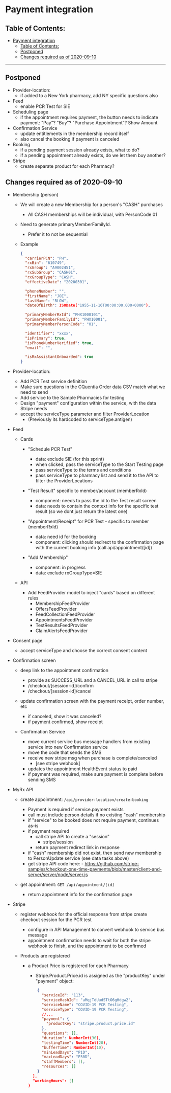 # Payment integration

## Table of Contents:

- [Payment integration](#payment-integration)
  - [Table of Contents:](#table-of-contents)
  - [Postponed](#postponed)
  - [Changes required as of 2020-09-10](#changes-required-as-of-2020-09-10)

---

## Postponed

- Provider-location:
  - if added to a New York pharmacy, add NY specific questions also
- Feed
  - enable PCR Test for SIE
- Scheduling page
  - if the appointment requires payment, the button needs to indicate payment:
    "Pay"? "Buy"? "Purchase Appointment"? Show Amount
- Confirmation Service
  - update entitlements in the membership record itself
  - also cancel the booking if payment is canceled
- Booking
  - if a pending payment session already exists, what to do?
  - if a pending appointment already exists, do we let them buy another?
- Stripe
  - create separate product for each Pharmacy?

## Changes required as of 2020-09-10

- Membership (person)

  - We will create a new Membership for a person's "CASH" purchases

    - All CASH memberships will be individual, with PersonCode 01

  - Need to generate primaryMemberFamilyId.

    - Prefer it to not be sequential

  - Example

    ```json
    {
      "carrierPCN": "PH",
      "rxBin": "610749",
      "rxGroup": "A9002451",
      "rxSubGroup": "CASH01",
      "rxGroupType": "CASH",
      "effectiveDate": "20200301",

      "phoneNumber": "",
      "firstName": "JOE",
      "lastName": "BLOW",
      "dateOfBirth": ISODate("1955-11-16T00:00:00.000+0000"),

      "primaryMemberRxId": "PHX1000101",
      "primaryMemberFamilyId": "PHX10001",
      "primaryMemberPersonCode": "01",

      "identifier": "xxxx",
      "isPrimary": true,
      "isPhoneNumberVerified": true,
      "email": "",

      "isRxAssistantOnboarded": true
    }
    ```

- Provider-location:

  - Add PCR Test service definition
  - Make sure questions in the CQuentia Order data CSV match what we need to
    send
  - Add service to the Sample Pharmacies for testing
  - Design "payment" configuration within the service, with the data Stripe
    needs
  - accept the serviceType parameter and filter ProviderLocation
    - (Previously its hardcoded to serviceType.antigen)

- Feed

  - Cards

    - "Schedule PCR Test"
      - data: exclude SIE (for this sprint)
      - when clicked, pass the serviceType to the Start Testing page
      - pass serviceType to the terms and conditions
      - pass serviceType to pharmacy list and send it to the API to filter the
        ProviderLocations
    - "Test Result" specific to member/account (memberRxId)
      - component: needs to pass the id to the Test result screen
      - data: needs to contain the context info for the specific test result (so
        we dont just return the latest one)
    - "Appointment/Receipt" for PCR Test - specific to member (memberRxId)

      - data: need id for the booking
      - component: clicking should redirect to the confirmation page with the
        current booking info (call api/appointment/[id])

    - "Add Membership"

      - component: in progress
      - data: exclude rxGroupType=SIE

  - API

    - Add FeedProvider model to inject "cards" based on different rules
      - MembershipFeedProvider
      - OffersFeedProvider
      - FeedCollectionFeedProvider
      - AppointmentsFeedProvider
      - TestResultsFeedProvider
      - ClaimAlertsFeedProvider

- Consent page

  - accept serviceType and choose the correct consent content

- Confirmation screen

  - deep link to the appointment confirmation

    - provide as SUCCESS_URL and a CANCEL_URL in call to stripe
    - /checkout/[session-id]/confirm
    - /checkout/[session-id]/cancel

  - update confirmation screen with the payment receipt, order number, etc

    - if canceled, show it was canceled?
    - if payment confirmed, show receipt

  - Confirmation Service

    - move current service bus message handlers from existing service into new
      Confirmation service
    - move the code that sends the SMS
    - receive new stripe msg when purchase is complete/canceled
      - [see stripe webhook]
    - updates the appointment HealthEvent status to paid
    - if payment was required, make sure payment is complete before sending SMS

- MyRx API

  - create appointment: `/api/provider-location/create-booking`

    - Payment is required if service.payment exists
    - call must include person details if no existing "cash" membership
    - if "service" to be booked does not require payment, continues as-is
    - if payment required
      - call stripe API to create a "session"
        - stripe/session
      - return payment redirect link in response
    - if "cash" membership did not exist, then send new membership to
      PersonUpdate service (see data tasks above)
    - get stripe API code here: -
      https://github.com/stripe-samples/checkout-one-time-payments/blob/master/client-and-server/server/node/server.js

  - get appointment: `GET /api/appointment/[id]`
    - return appointment info for the confirmation page

- Stripe

  - register webhook for the official response from stripe create checkout
    session for the PCR test

    - configure in API Management to convert webhook to service bus message
    - appointment confirmation needs to wait for both the stripe webhook to
      finish, and the appointment to be confirmed

  - Products are registered

    - a Product Price is registered for each Pharmacy

      - Stripe.Product.Price.id is assigned as the "productKey" under "payment"
        object:

      ```json
          {
            "serviceId": "113",
            "serviceHashId": "aMqjTdUudSTtO6gHdgw2",
            "serviceName": "COVID-19 PCR Testing",
            "serviceType": "COVID-19 PCR Testing",
            //...
            "payment": {
              "productKey": "stripe.product.price.id"
            },
            "questions": [],
            "duration": NumberInt(30),
            "testingTime": NumberInt(20),
            "bufferTime": NumberInt(10),
            "minLeadDays": "P1D",
            "maxLeadDays": "P30D",
            "staffMembers": [],
            "resources": []
          }
        ],
        "workingHours": []
      }
      ```
